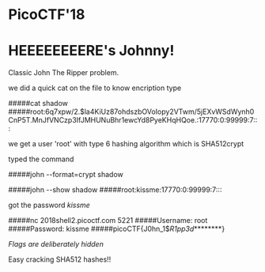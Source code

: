 # PicoCTF'18
# HEEEEEEEERE's Johnny!

Classic John The Ripper problem. 

we did a quick cat on the file to know encription type

#####cat shadow 
#####root:$6$q7xpw/2.$la4KiUz87ohdszbOVoIopy2VTwm/5jEXvWSdWynh0CnP5T.MnJfVNCzp3IfJMHUNuBhr1ewcYd8PyeKHqHQoe.:17770:0:99999:7:::

we get a user 'root' with type $6$ hashing algorithm which is SHA512crypt

typed the command

#####john --format=crypt shadow

#####john --show shadow
#####root:kissme:17770:0:99999:7:::

got the password *kissme*

#####nc 2018shell2.picoctf.com 5221
#####Username: root
#####Password: kissme
#####picoCTF{J0hn_1$_R1pp3d_********}

*Flags are deliberately hidden*

Easy cracking SHA512 hashes!!

